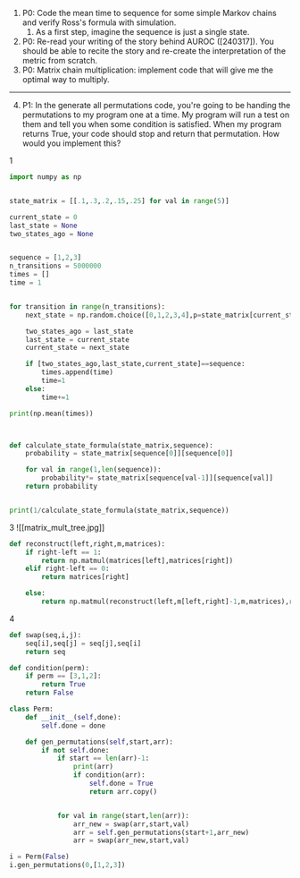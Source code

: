 1. P0: Code the mean time to sequence for some simple Markov chains and verify Ross's formula with simulation. 
	1. As a first step, imagine the sequence is just a single state.
2. P0: Re-read your writing of the story behind AUROC ([240317]). You should be able to recite the story and re-create the interpretation of the metric from scratch.
3. P0: Matrix chain multiplication: implement code that will give me the optimal way to multiply.
______________
4. P1: In the generate all permutations code, you're going to be handing the permutations to my program one at a time. My program will run a test on them and tell you when some condition is satisfied. When my program returns True, your code should stop and return that permutation. How would you implement this?



1 
~~~python
import numpy as np 


state_matrix = [[.1,.3,.2,.15,.25] for val in range(5)]

current_state = 0
last_state = None
two_states_ago = None 


sequence = [1,2,3]
n_transitions = 5000000
times = []
time = 1


for transition in range(n_transitions):
	next_state = np.random.choice([0,1,2,3,4],p=state_matrix[current_state])

	two_states_ago = last_state 
	last_state = current_state 
	current_state = next_state

	if [two_states_ago,last_state,current_state]==sequence:
		times.append(time)
		time=1
	else:
		time+=1

print(np.mean(times))



def calculate_state_formula(state_matrix,sequence):
	probability = state_matrix[sequence[0]][sequence[0]]

	for val in range(1,len(sequence)):
		probability*= state_matrix[sequence[val-1]][sequence[val]]
	return probability


print(1/calculate_state_formula(state_matrix,sequence))

~~~


3
![[matrix_mult_tree.jpg]]
~~~python
def reconstruct(left,right,m,matrices):
	if right-left == 1:
		return np.matmul(matrices[left],matrices[right])
	elif right-left == 0:
		return matrices[right]

	else:
		return np.matmul(reconstruct(left,m[left,right]-1,m,matrices),reconstruct(m[left,right],right,m,matrices))
~~~


4
~~~python
def swap(seq,i,j):
	seq[i],seq[j] = seq[j],seq[i]
	return seq

def condition(perm):
	if perm == [3,1,2]:
		return True
	return False

class Perm:
	def __init__(self,done):
		self.done = done

	def gen_permutations(self,start,arr):
		if not self.done:
			if start == len(arr)-1:
				print(arr)
				if condition(arr):
					self.done = True
					return arr.copy()


			for val in range(start,len(arr)):
				arr_new = swap(arr,start,val)
				arr = self.gen_permutations(start+1,arr_new)
				arr = swap(arr_new,start,val)

i = Perm(False)
i.gen_permutations(0,[1,2,3])
~~~

